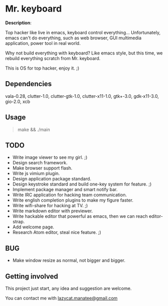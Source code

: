 # Mr. keyboard

**Description**:

Top hacker like live in emacs, keyboard control everything...
Unfortunately, emacs can't do everything, such as web browser, GUI multimedia application, power tool in real world.

Why not build everything with keyboard?
Like emacs style, but this time, we rebuild everything scratch from Mr. keyboard.

This is OS for top hacker, enjoy it. ;)

## Dependencies

vala-0.28, clutter-1.0, clutter-gtk-1.0, clutter-x11-1.0, gtk+-3.0, gdk-x11-3.0, gio-2.0, xcb

## Usage

> make && ./main

## TODO

* Write image viewer to see my girl. ;)
* Design search framework.
* Make browser support flash.
* Write js vimium plugin.
* Design application package standard.
* Design keystroke standard and build one-key system for feature. ;)
* Implement package manager and smart notify bar.
* Write IRC application for hacking team communication.
* Write english completion plugins to make my figure faster. 
* Write wifi-share for hacking at TV. ;)
* Write markdown editor with previewer.
* Write hackable editor that powerful as emacs, then we can reach editor-strap. 
* Add welcome page.
* Research Atom editor, steal nice feature. ;)

## BUG

* Make window resize as normal, not bigger and bigger.

## Getting involved

This project just start, any idea and suggestion are welcome.

You can contact me with lazycat.manatee@gmail.com 

